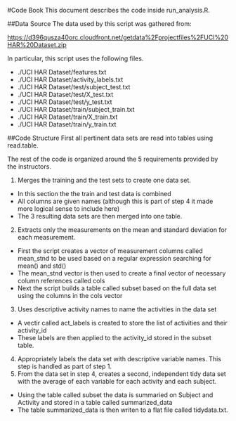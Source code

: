 #Code Book
This document describes the code inside run_analysis.R.

##Data Source
The data used by this script was gathered from:

https://d396qusza40orc.cloudfront.net/getdata%2Fprojectfiles%2FUCI%20HAR%20Dataset.zip

In particular, this script uses the following files.
* ./UCI HAR Dataset/features.txt
* ./UCI HAR Dataset/activity_labels.txt
* ./UCI HAR Dataset/test/subject_test.txt
* ./UCI HAR Dataset/test/X_test.txt
* ./UCI HAR Dataset/test/y_test.txt
* ./UCI HAR Dataset/train/subject_train.txt
* ./UCI HAR Dataset/train/X_train.txt
* ./UCI HAR Dataset/train/y_train.txt

##Code Structure
First all pertinent data sets are read into tables using read.table.

The rest of the code is organized around the 5 requirements provided by the instructors.  

1. Merges the training and the test sets to create one data set.  
* In this section the the train and test data is combined
* All columns are given names (although this is part of step 4 it made more logical sense to include here)
* The 3 resulting data sets are then merged into one table.
2. Extracts only the measurements on the mean and standard deviation for each measurement.
* First the script creates a vector of measurement columns called mean_stnd to be used based on a regular expression searching for mean() and std()
* The mean_stnd vector is then used to create a final vector of necessary column references called cols
* Next the script builds a table called subset based on the full data set using the columns in the cols vector
3. Uses descriptive activity names to name the activities in the data set
* A vectir called act_labels is created to store the list of activities and their activity_id
* These labels are then applied to the activity_id stored in the subset table.
4. Appropriately labels the data set with descriptive variable names.
This step is handled as part of step 1. 
5. From the data set in step 4, creates a second, independent tidy data set with the average of each variable for each activity and each subject.
* Using the table called subset the data is summaried on Subject and Activity and stored in a table called summarized_data
* The table summarized_data is then writen to a flat file called tidydata.txt.
